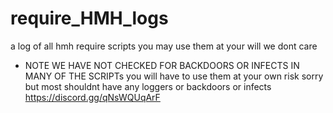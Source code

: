 # require_HMH_logs
a log of all hmh require scripts
you may use them at your will we dont care
* NOTE WE HAVE NOT CHECKED FOR BACKDOORS OR INFECTS IN MANY OF THE SCRIPTs
you will have to use them at your own risk sorry but most shouldnt have any loggers or backdoors or infects
https://discord.gg/qNsWQUqArF
